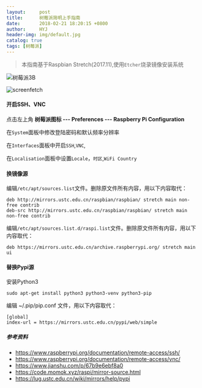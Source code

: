 ```yaml
---
layout:     post
title:      树莓派简明上手指南
date:       2018-02-21 18:20:15 +0800
author:     HYJ
header-img: img/default.jpg
catalog: true
tags: [树莓派]
---
```


 <!-- more --> 
> 本指南基于Raspbian Stretch(2017.11),使用`Etcher`烧录镜像安装系统



![树莓派3B](https://myblog-1251543717.cos.ap-shanghai.myqcloud.com/_posts/2018-02-21-树莓派简明上手指南/photo_2018-02-21_18-30-58.jpg)

![screenfetch](https://myblog-1251543717.cos.ap-shanghai.myqcloud.com/_posts/2018-02-21-树莓派简明上手指南/pi%40raspberrypi%5E%25%20~_004.png)
#### 开启SSH、VNC
点击左上角 **树莓派图标 --- Preferences --- Raspberry Pi Configuration** 

在`System`面板中修改登陆密码和默认频率分辨率

在`Interfaces`面板中开启`SSH`,`VNC`,

在`Localisation`面板中设置`Locale`，`时区`,`WiFi Country`

#### 换镜像源
编辑`/etc/apt/sources.list`文件。删除原文件所有内容，用以下内容取代：
```
deb http://mirrors.ustc.edu.cn/raspbian/raspbian/ stretch main non-free contrib
deb-src http://mirrors.ustc.edu.cn/raspbian/raspbian/ stretch main non-free contrib
```
编辑`/etc/apt/sources.list.d/raspi.list`文件。删除原文件所有内容，用以下内容取代：
```
deb https://mirrors.ustc.edu.cn/archive.raspberrypi.org/ stretch main ui
```
#### 替换Pypi源
安装Python3
```
sudo apt-get install python3 python3-venv python3-pip
```
编辑 ~/.pip/pip.conf 文件，用以下内容取代：
```
[global]
index-url = https://mirrors.ustc.edu.cn/pypi/web/simple
```





##### 参考资料

* https://www.raspberrypi.org/documentation/remote-access/ssh/
* https://www.raspberrypi.org/documentation/remote-access/vnc/
* https://www.jianshu.com/p/67b9e6ebf8a0
* https://code.momok.xyz/raspi/mirror-source.html
* https://lug.ustc.edu.cn/wiki/mirrors/help/pypi